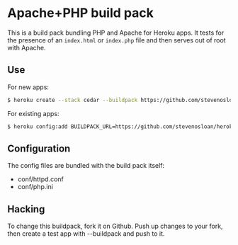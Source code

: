 Apache+PHP build pack
========================

This is a build pack bundling PHP and Apache for Heroku apps. It tests for the presence of an `index.html` or `index.php` file and then serves out of root with Apache.

Use
---

For new apps:
```bash
$ heroku create --stack cedar --buildpack https://github.com/stevenosloan/heroku-buildpack-ruby.git
```

For existing apps:
```bash
$ heroku config:add BUILDPACK_URL=https://github.com/stevenosloan/heroku-buildpack-apache.git
```


Configuration
-------------

The config files are bundled with the build pack itself:

* conf/httpd.conf
* conf/php.ini


Hacking
-------

To change this buildpack, fork it on Github. Push up changes to your fork, then create a test app with --buildpack <your-github-url> and push to it.
